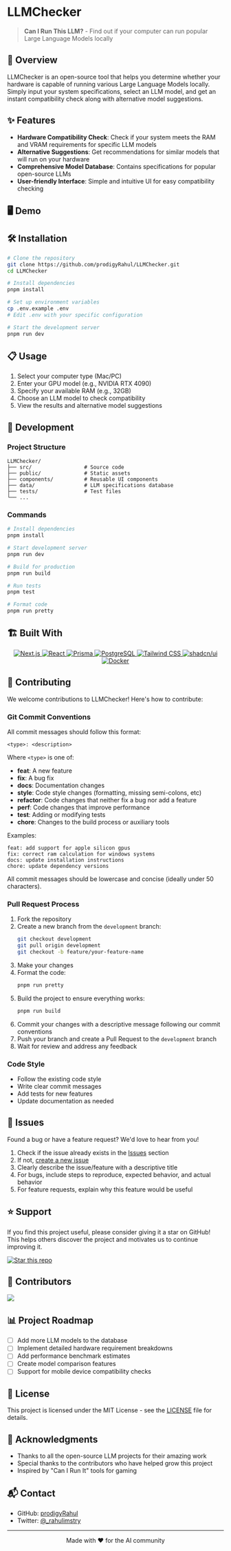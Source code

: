 # LLMChecker

<!-- ![LLMChecker Banner](https://via.placeholder.com/800x200?text=LLMChecker) -->

> **Can I Run This LLM?** - Find out if your computer can run popular Large Language Models locally

## 🚀 Overview

LLMChecker is an open-source tool that helps you determine whether your hardware is capable of running various Large Language Models locally. Simply input your system specifications, select an LLM model, and get an instant compatibility check along with alternative model suggestions.

## ✨ Features

- **Hardware Compatibility Check**: Check if your system meets the RAM and VRAM requirements for specific LLM models
- **Alternative Suggestions**: Get recommendations for similar models that will run on your hardware
- **Comprehensive Model Database**: Contains specifications for popular open-source LLMs
- **User-friendly Interface**: Simple and intuitive UI for easy compatibility checking

## 🖥️ Demo

<!-- ![LLMChecker Demo](https://via.placeholder.com/800x450?text=LLMChecker+Demo) -->

## 🛠️ Installation

```bash
# Clone the repository
git clone https://github.com/prodigyRahul/LLMChecker.git
cd LLMChecker

# Install dependencies
pnpm install

# Set up environment variables
cp .env.example .env
# Edit .env with your specific configuration

# Start the development server
pnpm run dev
```

## 📋 Usage

1. Select your computer type (Mac/PC)
2. Enter your GPU model (e.g., NVIDIA RTX 4090)
3. Specify your available RAM (e.g., 32GB)
4. Choose an LLM model to check compatibility
5. View the results and alternative model suggestions

## 🔧 Development

### Project Structure

```
LLMChecker/
├── src/                 # Source code
├── public/              # Static assets
├── components/          # Reusable UI components
├── data/                # LLM specifications database
├── tests/               # Test files
└── ...
```

### Commands

```bash
# Install dependencies
pnpm install

# Start development server
pnpm run dev

# Build for production
pnpm run build

# Run tests
pnpm test

# Format code
pnpm run pretty
```

## 🏗️ Built With

<p align="center">
  <a href="https://nextjs.org/">
    <img src="https://img.shields.io/badge/next.js-000000?style=for-the-badge&logo=nextdotjs&logoColor=white" alt="Next.js" />
  </a>
  <a href="https://reactjs.org/">
    <img src="https://img.shields.io/badge/React-20232A?style=for-the-badge&logo=react&logoColor=61DAFB" alt="React" />
  </a>
  <a href="https://www.prisma.io/">
    <img src="https://img.shields.io/badge/Prisma-3982CE?style=for-the-badge&logo=Prisma&logoColor=white" alt="Prisma" />
  </a>
  <a href="https://www.postgresql.org/">
    <img src="https://img.shields.io/badge/PostgreSQL-316192?style=for-the-badge&logo=postgresql&logoColor=white" alt="PostgreSQL" />
  </a>
  <a href="https://tailwindcss.com/">
    <img src="https://img.shields.io/badge/Tailwind_CSS-38B2AC?style=for-the-badge&logo=tailwind-css&logoColor=white" alt="Tailwind CSS" />
  </a>
  <a href="https://ui.shadcn.com/">
    <img src="https://img.shields.io/badge/shadcn/ui-000000?style=for-the-badge&logo=shadcnui&logoColor=white" alt="shadcn/ui" />
  </a>
  <a href="https://www.docker.com/">
    <img src="https://img.shields.io/badge/Docker-2CA5E0?style=for-the-badge&logo=docker&logoColor=white" alt="Docker" />
  </a>
</p>

## 🤝 Contributing

We welcome contributions to LLMChecker! Here's how to contribute:

### Git Commit Conventions

All commit messages should follow this format:
```
<type>: <description>
```

Where `<type>` is one of:
- **feat**: A new feature
- **fix**: A bug fix
- **docs**: Documentation changes
- **style**: Code style changes (formatting, missing semi-colons, etc)
- **refactor**: Code changes that neither fix a bug nor add a feature
- **perf**: Code changes that improve performance
- **test**: Adding or modifying tests
- **chore**: Changes to the build process or auxiliary tools

Examples:
```
feat: add support for apple silicon gpus
fix: correct ram calculation for windows systems
docs: update installation instructions
chore: update dependency versions
```

All commit messages should be lowercase and concise (ideally under 50 characters).

### Pull Request Process

1. Fork the repository
2. Create a new branch from the `development` branch:
   ```bash
   git checkout development
   git pull origin development
   git checkout -b feature/your-feature-name
   ```
3. Make your changes
4. Format the code:
   ```bash
   pnpm run pretty
   ```
5. Build the project to ensure everything works:
   ```bash
   pnpm run build
   ```
6. Commit your changes with a descriptive message following our commit conventions
7. Push your branch and create a Pull Request to the `development` branch
8. Wait for review and address any feedback

### Code Style

- Follow the existing code style
- Write clear commit messages
- Add tests for new features
- Update documentation as needed

## 🐛 Issues

Found a bug or have a feature request? We'd love to hear from you!

1. Check if the issue already exists in the [Issues](https://github.com/prodigyRahul/LLMChecker/issues) section
2. If not, [create a new issue](https://github.com/prodigyRahul/LLMChecker/issues/new)
3. Clearly describe the issue/feature with a descriptive title
4. For bugs, include steps to reproduce, expected behavior, and actual behavior
5. For feature requests, explain why this feature would be useful

## ⭐ Support

If you find this project useful, please consider giving it a star on GitHub! This helps others discover the project and motivates us to continue improving it.

[![Star this repo](https://img.shields.io/github/stars/prodigyRahul/LLMChecker?style=social)](https://github.com/prodigyRahul/LLMChecker)

## 👥 Contributors

<a href="https://github.com/prodigyRahul/LLMChecker/graphs/contributors">
  <img src="https://contrib.rocks/image?repo=prodigyRahul/LLMChecker" />
</a>

## 📊 Project Roadmap

- [ ] Add more LLM models to the database
- [ ] Implement detailed hardware requirement breakdowns
- [ ] Add performance benchmark estimates
- [ ] Create model comparison features
- [ ] Support for mobile device compatibility checks

## 📝 License

This project is licensed under the MIT License - see the [LICENSE](LICENSE) file for details.

## 🙏 Acknowledgments

- Thanks to all the open-source LLM projects for their amazing work
- Special thanks to the contributors who have helped grow this project
- Inspired by "Can I Run It" tools for gaming

## 📬 Contact

- GitHub: [prodigyRahul](https://github.com/prodigyRahul)
- Twitter: [@_rahulimstry](https://x.com/_rahulmistry)

---

<p align="center">Made with ❤️ for the AI community</p> 